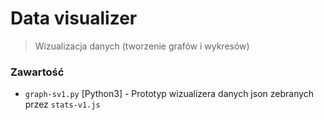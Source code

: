 # Data visualizer
> Wizualizacja danych (tworzenie grafów i wykresów)

### Zawartość
- `graph-sv1.py` [Python3] - Prototyp wizualizera danych json zebranych przez `stats-v1.js`
